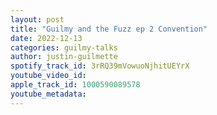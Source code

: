 ```yaml
---
layout: post
title: "Guilmy and the Fuzz ep 2 Convention"
date: 2022-12-13
categories: guilmy-talks
author: justin-guilmette
spotify_track_id: 3rRQ39mVowuoNjhitUEYrX
youtube_video_id: 
apple_track_id: 1000590089578
youtube_metadata: 
---
```

